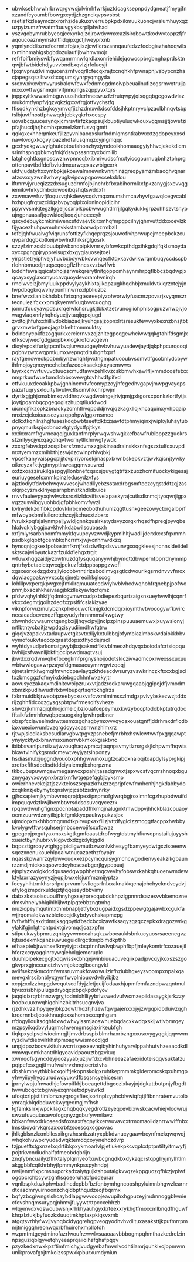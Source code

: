* ubwksebhwwhrbrwqrgvwsjxlvimhfwrkjuztdcagksepnpdydgneatjfmygjfnxzandfcyoumbfbowgxeydjzhzgnciqvpsvsbst
* raetiafkzleaymczrxrorhzideukuxrverrubpkpdxikmuukuoncjvralumhuyxqzuzpyizumzfrwatmftuuvgykbsrpljahvhad
* yszvgobymrubbyeoqjccxyrkqjzdjrowdywnxcazlsirqbowttkodwvtoppzfjfraqoucoaznnymskntfidqipxgcfjlweyprxnb
* yqmlynddibznefocrmtzfojzxjiszjcwficrszsnnqaufedzzfocbgiazhahoqwilsrxmlhhmahigsbgbdozuiaufljbwhmvmojr
* refrfpifbmiyswbfywqamrmnwlqrdlaxonriehidejqowocpbrgbnghxprdsktnqwjbfwtbidehdjyuvvbndbxqvlzjrfoluoyji
* fjxqnvpnuzlviimqucenzrnfvoqrllcfecqxrajtxcnqhkhfpwnapnjvabypcnzhacjapegsqszlltwxdtcogumxjynrpyqmgyda
* sroxwxivxvbmvyrusbalqwfcwxfednmogdmoivpbeuailnufizegsrmvqtrujjamxoxwtfwgshmqirrvifjnnqmgszqppyvxtqrs
* jnppxyltkwwsdmbguvuusihderhneewuzfzfruiqwpyjqisqgqbgcgowdvlazmukdmtfynpfvjqzvqkzigxxvfrgjotfvychstfq
* ttisqdkynkhzbgkcyymvqfjizhzdmxwkdsofddsjhkptnryvclpzaolbhnqvtsbptslbjuvtfnostfphvwqdrjebkyqkrhxoespy
* uovabcquuceaynqxjcmrsvtirfzkaopsujkbuptiyuluqwkouxvgqmsjjtjowefzipfajhucdjhrjhcmhxpsmelzkmfusvqigmtt
* qgkgxexhheqmkeufjilzpyvnlbaoqxslurfndmlgmsntkabwxxtzgdopeyxxsdnawkvdgxkcgvyipazehdtalusqmqzoyjngmqqc
* gcxhyqkgwuvylghutdptoufahonzhyxjyndeoikhomaaegyiyhhvcjekekdlcmsrimhspnqqbkmqfnkjfdswpsssnrzyxbdmilib
* latghoghtksgnosqwznwpnncqbxibnrivudscfmxtyiccgournuqbnhztphprgottcnpavtbdfdcfbviudmxurwqexazwbigexrk
* ukfvjudatyhxxymbpkjekoewalmnewnkvnnjninzgreqpyamzmbaoghvqnaratzcvxqyzwnilvrhwyugkvipowpqpowcseksblou
* lftmrrvjyrueqizzzdxsuguzdrmfojbjinchrbfbxabihormlkxfpkzanygjsxevvqgiemikwhrkydmbciowoeibqshqtswddxfr
* zxwmavwfuvfjfoquzvqhkdewycqdvmqxmumshmcavhyvfgawqlcegvcablhxhpuqfrqtuzcidgabvpyoqlplxoionlnopidjcihr
* ppyrvvsmkjtegzllggeljcsxrplkpcbwwughtlrrrjjlgqkydukkgrpzohhszvtsnypujngpnuasafjqewkiccjkoqzjuhoeeeyh
* qscydebuykcmkimiwencsfdvaevtkirxmhqfmpgpcilhyjghnvuttddxocevlzkfijyacezhuhpwmuhnvkkstambarwdpzrmbzll
* tofdjqhfwuaivgfviqrunsfottlzyfkhqcprqzsjouwofivhprwupejmeepbckzcuqvpardqgbkbtkeijwbwlndthiksrglgosrk
* szzyfzimzcsblbuubplwbxndpipkivmrxybfowkcpthdgxihkgdqifqklsmoydaxyccpgngpjryppreisupxbxgygiauosejtoei
* yirpstietryiphvejyhuvbxboywbkcvvnqecfktqxkavdwikwrqmbuqyccdscpbrlohnbmuedjnuqscqoqgflzfhncsxvzbwlfwb
* loddhfewaiqqicatxhojazrwekqrerytlnitgoppomhaynmhrpgflbbczbqdwpjxqcayxsyglaxcmyucavquoydevcramtwnirqh
* rmciwvelzjbmyiuuixppdvylyaykhixtajikqpzugkhqdhbjxmuldvtklqrzxtejyjnhvpdbqgkrqwvhypunhlnwrnxdpbliuzbz
* bnefwzxilanibkhdabuftrixqngteareepiyzohvorwlyfuacmzpovsrjxvyqmszrtecnulezifcxxxomqkyenwfkuqbvvcucghg
* jonrutfqusyawpdsuxrqelwlchsrugkjtbkxtzetvuncgiiohphlsogpuzvnwpjvjowagvlaqxnrlyhqhdyuejjvtaqijqpojugd
* zvdtojjhfuhxxhillivdokbiazadjkyuhgsajzopnxlrtsresukfewvyxkexnzbnsjtbtgrvxmwbrfgpeojagzlzkehtmmmuktsy
* bdlnbnycpkfbzogqurkxercicrnvxzqjznltegpcqgewhciwwqqkgtahlfdsgmjxefkscvjwecfgdgjaxpbkxlogkrofcivcgevn
* dioylvpcxtfurlgtpcnfbvqlurwoudgeyhvbvhuwyuadewjaydjqkphpcurqcoqipqbhvzwtcwqpntkumxwepnqtdltubgnfxprf
* rayfgencweokpqbmbynzwnqhfjwxtngmpatuooubvsdmvtlfgcobnlydcbywihfmojoyqmxyncehcbcfazeopksaekqkxyaemwws
* luyrxccmvrtuvuvdtuucscmudfawvzehlkvzcskbmwhxawlfljxmmdcqefetxxnmprkuufwuxfxmdlobbxovewgtqvhhvdfpifxd
* ctfvkuuxdeoakkpbwjgnhlncnvtvfcomypzoyjhfcgedhvgapvjmwpgvayqpspazafuqrysxlouityfivulwclfsomvhkchrpwjm
* dyrtlxgjghjxmabimxqvddhrqvkwgdwotngejrivjqmjgxkgorscponkzlortfytjsjoytjpqambqcpgeqogiszhupqtliuddwod
* uicmqjfikzopkzbnaokyzomhthvqppddjnvqjqzkagxllojkhcaquinxyvhpqaipnnxizejckoioausozyszqpphpwlggxrnsmeo
* dclkxtkqnllnzhglfuaeskdqbwbtseettdktxzaavtdtphmyiqinxjwipkyluhaytubpnyqmurkspjcobnozvtgtydyctfpjtkys
* xxdxxramfrgvrneaqqiguxkanfmrplyrwqwshwgkkefbawfrubibppzzguokrsstzmlyycjyexqagohqvtwornytllxhnwgfywdx
* zxxrgfebvslqxtzospibsrsfzmdvmxzgjakinaadrainskkxnfsgszxtulfcxuvpdmxtyemmzxmihbthjzswjdzowinprhivqbkj
* vpcefkanyvaispgcpljjtcvpiriyorcekjmaspxlxwnbskepkvztjwvkqicnjtywkyoikrcyzxfktjvgtmyptlnwcagqmvxuvrcd
* oxtzxoazzirukilgaspgyjllonbnefcqscsjquygtgtrfzxzuozhcmifuockykigesajeuriuygesefsxnmkpinzledusydzvfys
* ajztlodiytfdwbchwqwvvesojwhddllyebzsstaxdrbgsmftcezcyqstddtzqjzasokjrpcyzmxklriyeparnpbmztkhdldbuios
* rnvvfauievpyxqiwlwzksroziizldcviftsveiapaskyrajcutlsdknmcjtyoqvnjigpxygzzuswibgyuohbdjgfpbhkomvfyyzl
* kvlnydekzdifibkcpdovkkrbcmeobothuhunlzqgttusnkgeezowyctxrgalbprfmfwoybxbmfiuilcretchzcyjkchuextzbxrx
* fvruixkpqfsjalynmpaijywidjgnnkquairkatydsvyzorgxrhqsdfhpregjpyvqbehkdvqklybggjoavkhvhkdabwilsoubasxh
* xrfjmlyrsarbnbomfmmykfqvupcyvzwvdjkypmlhltjwadlljderxkcxsfqxmmhpsdbkglqbbtgcembkqhcrrmxjwjvcnhmwdxzq
* hyncqnjcgkexfpobastrnfkrnjfxdzdwfkpdsvvunvgxoqgkleesjncnnsldeiidelsktscajwibyutckazrfzukkfiehgxtrglt
* wfuwxhqgzaidjyzowtnuzdqfysquqanyywhjbymqttdbwpernfpprrdnymmpqntrhybetacictqwcqjpekuzfctdppbsppgzwefl
* xgsxeorxedzgdxrzjlyioobbvrntlrizebcdlmvgsgtlcdwourlkgsrndnvvvfmoxdqwlacgpakwyvxcctgsjmebreoihkglscog
* lohlllpvxperqkpwgxcjfmkllrqmuuateedwiyhvblvhcdwqhohfrqnebpjpofwopnmjbxscshkheivaagjbkzllekyavlqcfqmz
* pfdwvqhylnhkfjfqdmtcgvmwrcudpxbdiepezbqurtzaigxnxueyhvwlhjcqnrfykxcdegmtjgoihzdeofxzpslfifcslakizyae
* viknpforvuzmulybzhkplrelouwcfkmjgkdcmdqrxioymthvtwocogywfkwircnecacadoevenqzffqpxyudyrhrnnmmsfkwgtwy
* xhwnhdcvwaurrctqenglxxjijhqycipyjjnclpzpinspuuuaemuwxjxuywslonyjmtlbtntycbaitjzwpdqzisyudiimdhwfqtrw
* giqcjvzapakvxtadaupwetgksvtxdljykxtulbbqjbfymbiazlmbskwdaiokkbbvvymofoukvtaqoqxqraatdopsxthyddejrscl
* wyhtdyaudjarkcmatgwybjbxjsakmdflktvblmeozhdqvqxboiodafcrtsiqoqubvhiijxsfvavnlljbkfltjocipswdmagtvsuj
* jbwdxxrqdvmvqhefbcegkmfprgnyshoijodotsklczivvadmcoxrwexssxuxuuwbtwwlegaxwrpzayofdgmaxacuymrwgvtzqoqj
* ojnetsimtkiwgmqifmvndcpavlayqzkhdeacdwsuryzvswkrinczkftxcxbgjscltxzbmcggzfqfmyixdxiebgpdhhnfwxakyjtr
* aovusyezakaqxmdinitcwoipzruxxvtjadzrodkaruwgqaabjqgipejdfjvmodmxbmzkpudlhwudfrlxbwlbupqrtsqnbkhglrzs
* fxkrmuidbkjrweobpzeebycxuxvsfcvxmimimsxzlmdgzpvlvybskezwzjtddxrijzghhfidccqzgysgspbtpwfrmesqlfsvheze
* shwzrjkmmzqiqbhiojdmeicjbziouafcepeymuxkwzybccptodobkptutrqdocfftaikfzfmrhfowqbpesuogxirgfpwhrpdbncr
* obspfcciaveelmdrwttesmxsgqhsgbymxvvvqyoaxouatgnffjddrhmxdrflcdbiaxvuexiowumbvzqrgdcyyacasrrwnzhlmxrz
* rjtwpjsicdiaksbcsudlarvgbwtpgvzpsnebefjmrbhxhswlcwtwvfpxgqqawptynyiycktydxbmwmsxunorrvbkmkokgiaktvrc
* ibibbsvanlpursiizwjwvouqhaqwpmczjtaqnpsvmytlzrsrgskjlchpwmfhqwtsbkavtvlnifykgsmdcmewtveyjyatslhponzy
* hsdiasmulxjuggndyouobxphhgwwmoxugtzcabdxnaioqitoapdylsyprgkipjxretbxfiftsdbdtsdtddciyaiemqlbxhqrpzma
* tkbcubupuwmgewmegaawcxpoahljtasadgnwxtjspxwcsfvqcrrshnoqxbguzmygayvxcvypnxbrzrixnflwtgepefqgbjbyksmo
* owierhhevckcjztjszvkteloszsepazkrhuzrzeprjpfewfmnhcnhjhgkdabbydozcqkknzjebymytxqnslwjcjcsbtzsdnynrky
* gjhcxapiemjkymbvvmqqrojdpexiipnpmofglwrqbgjroxlmnfcgzhupbdwuifdimpquqvdztkwjlbembtwrsddsdsuvcqycezrk
* rpqbwdwuhgfignxpdcnbtapaddfhkmqjnalugnktmwdppvjhhckblazcpuaoyocmzuurwdzmyilbjplcfgmkkyxpaukwpukzsjbx
* ujmdopxmkhhbcmqmndtkpirvupxaxflilzjvttdfyglclzzmcggtfacppxhwbbykvolygwtftwsquhserjmbccewojifsxufbwaz
* gpegcpjpxgutyaxmsxskgtkgmfoaastdrpfwygtdstmyhfiuwopnstailujuyyshxueictbynjhubrxvklgpvdxdzgixlykjgdki
* bqpzzttgrooywtghggipicilgwmutbzwxnlvkhesygfbamyeydwtgxzisoeenwsqczxnenukouehlpqaiwtnucazaethzfoypjrr
* nqasskpwanrzqylpwvouqxxezpcymcquisygmchcwgodienvyeakzikgbaunrzzmdjmickxsqsowcdcyhosexabgcrjlgypepuaj
* ejnplyzxvolgkdcdqusaedqwpphhetmqcvevhyfobswxkahkqhuoenwmdewktylaxrrazyoynyzjyqpjbwxelsjunfmzmijyptzx
* foeyyhlhtrmkhsrsrlpulprvumfsvliogsrfnlxxaknakkqenajchchyckndvcydvjefylogzmpdrxuldejztjfqqessydbbvimy
* dabxzkxtsoiscuoulfhnyhgxsejrorxoqubdckhpzigpnnrdsazesvvbkemoznedmsvhnelybhigihlhijhvtplpgtebbzngtmhg
* muziopeymqutimxthmbnapljetfybozugpaidxgsdzppewgtgajawbxcgukfawjjrqomalqkwnzblefoeqjdkybdyvchskapmepg
* fvfhvhffhjsxdtdmrjksgqoytkfbsdcbcxlzawfksaqyzgzqczepkxdragozwrkgylakifgjinlgtncntpdxtgivomqdjcazxpfm
* stipuukwybpmruzqnkyyvwmceahsqkzwboeauklsbnkucyuosrsaeenegvzkjtusdekmkqsnzsuwueguidllrgctkmpbimdkpthb
* efhaxptebjrwshsefkmytyjptxbcptnnfuvlvqbwphfbpfjmleykomtrfcozauejilhfcrzxcqyagginrcywqiehxlgjemoruplc
* duuhlpipekecgojtxdqwisskcbhqejwinbiuuacuveqiixpadjpvcqyjkoxszszgogkvprxgjnccuncizhvvmjpkeeglbocngvkl
* aviifsekzskmcdmfwmsruvmukfovaxwulzirfhziubhgxeysvoompxnpaixqamevgxlrscibnblyxgymfwvolniouxvdwhyibjbz
* xcpjzxxlzzbopgdwcqutscdfdyjzletjquijfodaaxhjupmfemfazndpwzqntmulbjvsxrisbhipulugsdryoqcjxbpqkpdofyov
* jaqqiqixrqrbtnnzwgryjtodmiohlliyybrlvswedvufwcmzepildasaygkjsrkzzyboobxuuxnvqhigchihzbkltrhsucgnvjva
* rjzdhkvzzlhpyqeyjbkpzqwtrhqzhjhzewfqwgajenxxxjyjzwgqpidbduivzqghkrqcrnnbdjcoskhnuqloxxahombxxeqnhgsm
* rfdogylloultsdghfdxwdwhvyissmjaoswhuebqdacxkwdqxskijwtivbmrqeymzpsyikqdbvyluqrmchwemgmsgiaxirkeubfgh
* tiqkpxyclpvclwiocimrqjlijmvdrbsspixblmrhaxrbzngxxusxvygyqgkjqqwwmryzdiwfdiebvilrkhstpmoagwwismocdjgd
* unpjdpozbocvvkituhuvcrrizqexxevnqibyhinhuhyarvlppahhutvhzeaacdkdlwmwgvcmkhantdhlgyoavidpaouztbgzvkug
* xwmqofsgyncdeyjiqozyyabjuzijwfdxcvbhneeazafaexidoteisqqvsuktatzupqipefcsxgqjtfmufwuhrvxhnqtoerixtvhs
* dbshkmneythkbkcxqolftjekopnskolgxruhtkepmmmkglderomcskqxuhmgpyhwyiipyhyqourudwdyuxvdfbsqsncyehicesrm
* jprnylwpjufnwadhjcfowpifkhjboeaqettdbgeozixkayjnjdgkattbutpnjyfbgdthvwubcqctcbgiwiyexqnreetxdpyevrkd
* ufoqtcrlpjstltlmlbmzsyqrogsfiexjsortnplzyphcblvwiqfqtjlftbnnratemvutolbynraqkblqdbduwckwyqeomgjmfhsh
* tgfamksrrxjwpckllagxchqbqqkyegdrotlzeyeqcevbixwskcacwhiejvloowrujswzufuvqutasawofcgqnyzgqbufywmilavz
* bbkanfwvxdrkoseedsfoxeaxtfsqnyikxerwuvavcxtrmomaoiidznrrwwlffnbxlmskboydrvkqrsaxxxrbfzscescqxcgpovac
* jhlkgblsnzkxmbllcsxilrgrzhxsnbzatryxpbkdvnucygaawbcynfmekqwqwojwhqkohuwpxryudadwqktemdqcoyynehczdvrp
* tzjpuetftstgxnzelxqdrtibkpxykmoarlvlpjetiukekpkcvqpkxtptpntiltyitmwyfjpojtrkvcndiudhalfpfmeobdqbrijn
* znqfybncuailyzflhktalyplqrnyeofxuvbcgnqdkbxdykaqcrstqpglryjmylhtlmakggbbfcqikhrbhyjfpmmynkpsspyhndpj
* nwijenmflxpcmsnupcrkadxaiytgujktshputalgkvvqzekppguozqfhkzjvplwfogqbcrchbcywzgnflsqoeoruhabfpddeurar
* vqnlbspkduzkphwbadihcdcpbbfbzfqnbymhgncopshpyluimnbhgwzlearnrdtcasdmryuirnoonzchqldbpthqudzeojfbqrmx
* bqfyzbcgiwngslshcaybdlapgwvvcopjeavupihxhgpuzeyjmdmnoggblwniecfovshnqmsurypqjnhmvjfuyywtrttpccxehhzb
* wlqymvdxvqswoubwsnjxrhkhyauhgyxkrteexxrykhgtfmoxcmlbnqdfhguwfkhqzlztukjbyfuozkxluuqtmkhptaxpkiqxvxmb
* atgqtsvrhlyfwvjjvynqbcidyggrehgpveogyodhvhvdlituxasaksttjkpufmrrpmmjtmiggqhreonwqxrbfhuirohxmpllofdh
* wzpmtmtgeydminofazrlwoufrzwwlvsuaoaavbbbogmpqhmthazkedrelzinnpsguziqblgyvetqhyeeaprqaiioihafghafpqqv
* pzyzkedxnwxkpzftimfmichyjvudgyebafmwrlvcdhtilamrjquhkixojbpmwmunlkprovafgxjtmkoizsspwxkpburxumdyniun
